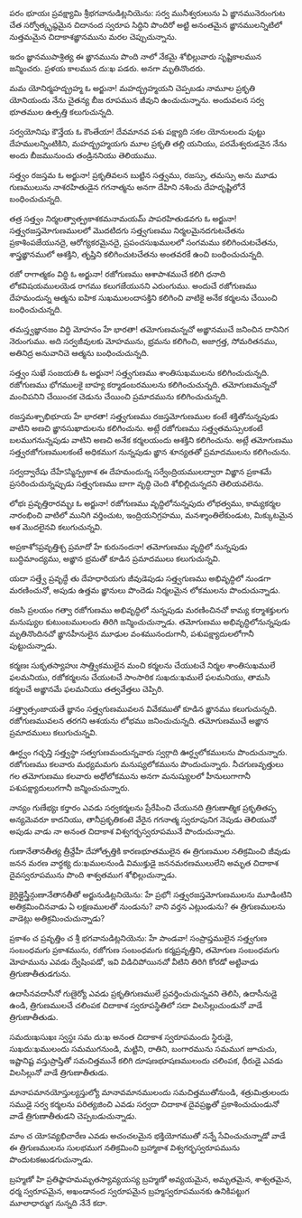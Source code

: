 పరం భూయః ప్రవక్ష్యామి
శ్రీభగవానుడిట్లనియెను: సర్వ మునీశ్వరులును ఏ ఙ్ఞానమునెరుంగుట చేత సర్వోత్కృష్ఠమైన చిదానంద స్వరూప సిద్ధిని పొందిరో అట్టి అనంతమైన ఙ్ఞానములన్నిటిలో నుత్తమమైన చిదాకాశఙ్ఞానమును మరల చెప్పుచున్నాను.

ఇదం జ్ఞానముపాశ్రిత్య
ఈ ఙ్ఞానమును పొంది నాలో నేకమై శోభిల్లువారు సృష్టికాలమున జన్మించరు. ప్రళయ కాలమున దు:ఖ పడరు. అనగా మృతినొందరు.

మమ యోనిర్మహద్బ్రహ్మ
ఓ అర్జునా! మహద్బ్రహ్మయని చెప్పబడు నామూల ప్రకృతి యోనియందు నేను చైతన్య బీజ రూపమున జీవుని ఉంచుచున్నాను. అందువలన సర్వ భూతముల ఉత్పత్తి కలుగుచున్నది.

సర్వయోనిషు కౌన్తేయ
ఓ కౌంతేయా! దేవమానవ పశు పక్ష్యాది సకల యోనులందు పుట్టు దేహములన్నింటికిని, మహద్బ్రహ్మయగు మూల ప్రకృతి తల్లి యనియు, పరమేశ్వరుడనైన నేను అందు బీజమునుంచు తండ్రిననియు తెలియుము.

సత్త్వం రజస్తమ
ఓ అర్జునా! ప్రకృతివలన బుట్టిన సత్త్వము, రజస్సు, తమస్సు అను మూడు గుణములును నాశరహితుడైన గగనాత్మను అనగా దేహిని నశించు దేహదృష్టిలోనే బంధించుచున్నది.

తత్ర సత్త్వం నిర్మలత్వాత్ప్రకాశకమనామయమ్
పాపరహితుడవగు ఓ అర్జునా! సత్త్వరజస్తమోగుణములలో మొదటిదగు సత్త్వగుణము నిర్మలమైనదగుటచేతను ప్రకాశింపజేయునదై, ఆరోగ్యకరమైనదై, ప్రపంచసుఖములలో సంగమము కలిగించుటచేతను, శాస్త్రఙ్ఞానములో ఆశక్తిని, తృప్తిని కలిగించుటచేతను అంతవరకే ఉంచి బంధించుచున్నది.

రజో రాగాత్మకం విద్ధి
ఓ అర్జునా! రజోగుణము ఆశాపాశముచే కలిగి ధనాది లోకవిషయములయెడ రాగము కలుగజేయునని ఎరుంగుము. అందుచే రజోగుణము దేహమందున్న ఆత్మను ఐహిక సుఖములందాసక్తిని కలిగించి వాటికై అనేక కర్మలను చేయించి బంధించుచున్నది.

తమస్త్వజ్ఞానజం విద్ధి మోహనం
హే భారతా! తమోగుణమన్నచో అఙ్ఞానముచే జనించిన దానినిగ నెరుంగుము. అది సర్వజీవులకు మోహమును, భ్రమను కలిగించి, అజాగ్రత్త, సోమరితనము, అతినిద్ర అనువానిచె ఆత్మను బంధించుచున్నది.

సత్త్వం సుఖే సంజయతి
ఓ అర్జునా! సత్త్వగుణము శాంతిసుఖములను కలిగించుచున్నది. రజోగుణము భోగములకై బాహ్య కర్మాడంబరములను కలిగించుచున్నది. తమోగుణమన్నచో మంచిపనిని చేయించక చెడును చేయించి ప్రమాదమును కలిగించుచున్నది.

రజస్తమశ్చాభిభూయ
హే భారతా! సత్త్వగుణము రజస్తమోగుణముల కంటే శక్తితోనున్నపుడు వాటిని అణచి ఙ్ఞానసుఖాదులను కలిగించును. అట్లే రజోగుణము సత్త్వతమస్సులకంటే బలముగనున్నపుడు వాటిని అణచి అనేక కర్మలయందు ఆశక్తిని కలిగించును. అట్లే తమోగుణము సత్త్వరజోగుణములకంటే అధికముగ నున్నపుడు ఙ్ఞాన శూన్యతతో ప్రమాదములను కలిగించును.

సర్వద్వారేషు దేహేऽస్మిన్ప్రకాశ
ఈ దేహమందున్న సర్వేంద్రియములద్వారా విఙ్ఞాన ప్రకాశమే ప్రసరించుచున్నప్పుడు సత్త్వగుణము బాగా వృద్ధి చెంది శోభిల్లిచున్నదని తెలియవలెను.

లోభః ప్రవృత్తిరారమ్భః
ఓ అర్జునా! రజోగుణము వృద్ధిలోనున్నపుదు లోభత్వము, కామ్యకర్మల నారంభించి వాటిలో మునిగి వర్తించుట, ఇంద్రియనిగ్రహము, మనశ్శాంతిలేకుండుట, మిక్కుటమైన ఆశ మొదలైనవి కలుగుచున్నవి.

అప్రకాశోऽప్రవృత్తిశ్చ ప్రమాదో
హే కురునందనా! తమోగుణము వృద్ధిలో నున్నపుడు బుద్ధిమాంద్యము, అఙ్ఞాన భ్రమతో కూడిన ప్రమాదములు కలుగుచున్నవి.

యదా సత్త్వే ప్రవృద్ధే తు
దేహధారియగు జీవుడెపుడు సత్త్వగుణము అభివృద్ధిలో నుండగా మరణించునో, అపుడు ఉత్తమ ఙ్ఞానులు పొందెడు నిర్మలమైన లోకములను పొందుచున్నాడు.

రజసి ప్రలయం గత్వా
రజోగుణము అభివృద్ధిలో నున్నపుడు మరణించినచో కామ్య కర్మాశక్తులగు మనుష్యుల కుటుంబములందు తిరిగి జన్మించుచున్నాడు. తమోగుణము అభివృద్ధిలోనున్నపుడు మృతినొందినచో ఙ్ఞానహీనులైన మూఢుల వంశమునందుగానీ, పశుపక్ష్యాదులలోగానీ పుట్టుచున్నాడు.

కర్మణః సుకృతస్యాహుః
సాత్త్వికములైన మంచి కర్మలను చేయుటచే నిర్మల శాంతిసుఖములే ఫలమనియు, రజోకర్మలను చేయుటచే సాంసారిక సుఖదు:ఖములే ఫలమనియు, తామసి కర్మలచే అఙ్ఞానమే ఫలమనియు తత్వవేత్తలు చెప్పిరి.

సత్త్వాత్సంజాయతే జ్ఞానం
సత్త్వగుణమువలన వివేకముతో కూడిన ఙ్ఞానము కలుగుచున్నది. రజోగుణమువలన తరగని ఆశయను లోభము జనించుచున్నది. తమోగుణముచే అఙ్ఞాన ప్రమాదములు కలుగుచున్నవి.

ఊర్ధ్వం గచ్ఛన్తి సత్త్వస్థా
సత్వగుణమందున్నవారు స్వర్గాది ఊర్ధ్వలోకములను పొందుచున్నారు. రజోగుణము కలవారు మధ్యమమగు మనుష్యలోకమును పొందుచున్నారు. నీచగుణవృత్తులు గల తమోగుణము కలవారు అధోలోకమును అనగా మనుష్యులలో హీనులుగాగానీ పశుపక్ష్యాదులుగగానీ జన్మించుచున్నారు.

నాన్యం గుణేభ్యః కర్తారం
ఎవడు సర్వకర్మలను ప్రేరేపించి చేయునది త్రిగుణాత్మిక ప్రకృతితప్ప అన్యమెవరూ కాదనియు, తానీప్రకృతికంటె వేరైన గగనాత్మ స్వరూపునిగ నెపుడు తెలియునో అపుడు వాడు నా అనంత చిదాకాశ విశ్వగర్భస్వరూపమునే పొందుచున్నాదు.

గుణానేతానతీత్య త్రీన్దేహీ
దేహోత్పత్తికి కారణభూతములైన ఈ త్రిగుణముల నతిక్రమించి జీవుడు జనన మరణ వార్ధక్య దు:ఖములనుండి విముక్తుడై జననమరణములులేని అమృత చిదాకాశ దైవస్వరూపమును పొంది శాశ్వతముగ శోభిల్లుచున్నాడు.

కైర్లిఙ్గైస్త్రీన్గుణానేతానతీతో
అర్జునుడిట్లనియెను: హే ప్రభో! సత్త్వరజస్తమోగుణములను మూడింటిని అతిక్రమించినవాడు ఏ లక్షణములతో నుండును? వాని వర్తన ఎట్లుండును? ఈ త్రిగుణములను వాడెట్లు అతిక్రమించుచున్నాడు?

ప్రకాశం చ ప్రవృత్తిం చ
శ్రీ భగవానుడిట్లనియెను: హే పాండవా! సంప్రాప్తములైన సత్త్వగుణ సంబంధమగు ప్రకాశమును, రజోగుణ సంబంధమగు కర్మప్రవృత్తిని, తమోగుణ సంబంధమగు మోహమును ఎవడు ద్వేషింపడో, ఇవి విడిచిపోయినచో వీటిని తిరిగి కోరడో అట్టివాడు త్రిగుణాతీతుడగును.

ఉదాసీనవదాసీనో గుణైర్యో
ఎవడు ప్రకృతిగుణములే ప్రవర్తించుచున్నవని తెలిసి, ఉదాసీనుడై ఉండి, త్రిగుణములచే చలింపక చిదాకాశ స్వరూపస్థితిలో సదా విలసిల్లుచుండునో వాడే త్రిగుణాతీతుడు.

సమదుఃఖసుఖః స్వస్థః
సమ దు:ఖ అనంత చిదాకాశ స్వరూపమందు స్థిరుడై, సుఖదు:ఖములందు సమముగనుండి, మట్టిని, రాతిని, బంగారమును సమముగ జూచుచు, ఇష్టానిష్ట వస్తుప్రాప్తితో సమచిత్తమునే కలిగి దూషణభూషణములందు చలింపక, ధీరుడై ఎవడు విలసిల్లునో వాడే త్రిగుణాతీతుడు.

మానాపమానయోస్తుల్యస్తుల్యో
మానావమానములందు సమచిత్తముతోనుండి, శత్రుమిత్రులందు సముడై సర్వ కర్మలను పరిత్యజించి ఎవడు సర్వదా చిదాకాశ దైవప్రఙ్ఞతో ప్రకాశించుచుండునో వాడే త్రిగుణాతీతుడని చెప్పబడుచున్నాడు.

మాం చ యోऽవ్యభిచారేణ
ఎవడు అచంచలమైన భక్తియోగముతో నన్నే సేవించుచున్నాడో వాడే ఈ త్రిగుణములను సులభముగ నతిక్రమించి బ్రహ్మాకాశ విశ్వగర్భస్వరూపమును పొందుటకఱుడగుచున్నాడు.

బ్రహ్మణో హి ప్రతిష్ఠాహమమృతస్యావ్యయస్య
బ్రహ్మణో అవ్యయమైన, అమృతమైన, శాశ్వతమైన, ధర్మ స్వరూపమైన, అఖండానంద స్వరూపమైన బ్రహ్మస్వరూపమునకు ఉనికిపట్టుగ మూలాధార్ముగ నున్నది నేనే కదా.